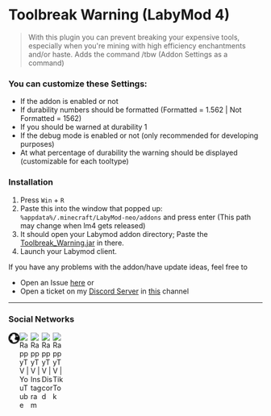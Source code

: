 # **Toolbreak Warning (LabyMod 4)**
> With this plugin you can prevent breaking your expensive tools, especially when you're mining with high efficiency enchantments and/or haste.
> Adds the command /tbw (Addon Settings as a command)

### You can customize these Settings:
- If the addon is enabled or not
- If durability numbers should be formatted (Formatted = 1.562 | Not Formatted = 1562)
- If you should be warned at durability 1
- If the debug mode is enabled or not (only recommended for developing purposes)
- At what percentage of durability the warning should be displayed (customizable for each tooltype)

### Installation
1. Press `Win` + `R`
2. Paste this into the window that popped up: `%appdata%/.minecraft/LabyMod-neo/addons` and press enter (This path may change when lm4 gets released)
3. It should open your Labymod addon directory; Paste the [Toolbreak_Warning.jar](https://github.com/RappyLabyAddons/Toolbreak-Warning/releases/download/v1.0.3/Toolbreak_Warning.jar) in there.
4. Launch your Labymod client.

If you have any problems with the addon/have update ideas, feel free to
- Open an Issue [here](https://github.com/RappyLabyAddons/Toolbreak-Warning/issues/new/choose)
  or
- Open a ticket on my [Discord Server](https://rappytv.com/server) in [this](https://discord.com/channels/815912035124248587/840285653946204181) channel

---

### Social Networks

[<img align="left" alt="RappyTV | Website" width="22px" src="https://raw.githubusercontent.com/iconic/open-iconic/master/svg/globe.svg" />][website]
[<img align="left" alt="RappyTV | YouTube" width="22px" src="https://cdn.jsdelivr.net/npm/simple-icons@v3/icons/youtube.svg" />][youtube]
[<img align="left" alt="RappyTV | Instagram" width="22px" src="https://cdn.jsdelivr.net/npm/simple-icons@v3/icons/instagram.svg" />][instagram]
[<img align="left" alt="RappyTV | Discord" width="22px" src="https://cdn.jsdelivr.net/npm/simple-icons@v3/icons/discord.svg" />][dcServer]
[<img align="left" alt="RappyTV | TikTok" width="22px" src="https://cdn.jsdelivr.net/npm/simple-icons@v3/icons/tiktok.svg" />][tiktok]

[website]: https://rappytv.com/
[youtube]: https://youtube.com/c/RappyTVTutorials
[instagram]: https://instagram.com/rappyytv
[dcbotplaylist]: https://youtube.com/playlist?list=PL-NddfqjbJVZ2-CGquW0I42J9IGUkXq12
[dcServer]: https://rappytv.com/server
[dcBot]: https://rappytv.com/bot
[tiktok]: https://tiktok.com/@rappytv
